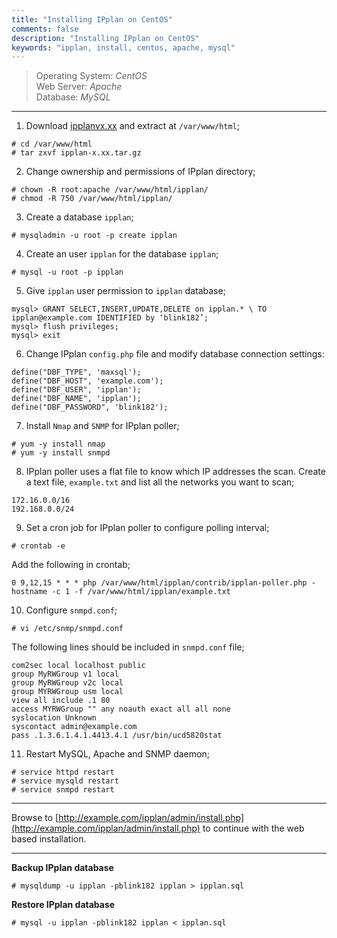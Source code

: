 ```yaml
---
title: "Installing IPplan on CentOS"
comments: false
description: "Installing IPplan on CentOS"
keywords: "ipplan, install, centos, apache, mysql"
---
```

> Operating System: _CentOS_  
> Web Server: _Apache_  
> Database: _MySQL_  

___

1. Download [ipplanvx.xx](http://iptrack.sourceforge.net/) and extract at `/var/www/html`;
```
# cd /var/www/html
# tar zxvf ipplan-x.xx.tar.gz
```

2. Change ownership and permissions of IPplan directory;
```
# chown -R root:apache /var/www/html/ipplan/
# chmod -R 750 /var/www/html/ipplan/
```

3. Create a database `ipplan`;
```
# mysqladmin -u root -p create ipplan
```

4. Create an user `ipplan` for the database `ipplan`;
```
# mysql -u root -p ipplan
```

5. Give `ipplan` user permission to `ipplan` database;
```
mysql> GRANT SELECT,INSERT,UPDATE,DELETE on ipplan.* \ TO ipplan@example.com IDENTIFIED by ‘blink182’;
mysql> flush privileges;
mysql> exit
```

6. Change IPplan `config.php` file and modify database connection settings:
```
define("DBF_TYPE", 'maxsql');
define("DBF_HOST", 'example.com');
define("DBF_USER", 'ipplan');
define("DBF_NAME", 'ipplan');
define("DBF_PASSWORD", 'blink182');
```

7. Install `Nmap` and `SNMP` for IPplan poller;
```
# yum -y install nmap
# yum -y install snmpd
```

8. IPplan poller uses a flat file to know which IP addresses the scan. Create a text file, `example.txt` and list all the networks you want to scan;
```
172.16.0.0/16
192.168.0.0/24
```

9. Set a cron job for IPplan poller to configure polling interval;
```
# crontab -e
```
Add the following in crontab;
```
0 9,12,15 * * * php /var/www/html/ipplan/contrib/ipplan-poller.php - hostname -c 1 -f /var/www/html/ipplan/example.txt
```

10. Configure `snmpd.conf`;
```
# vi /etc/snmp/snmpd.conf
```
The following lines should be included in `snmpd.conf` file;
```
com2sec local localhost public
group MyRWGroup v1 local
group MyRWGroup v2c local
group MYRWGroup usm local
view all include .1 80
access MYRWGroup "" any noauth exact all all none
syslocation Unknown
syscontact admin@example.com
pass .1.3.6.1.4.1.4413.4.1 /usr/bin/ucd5820stat
```

11. Restart MySQL, Apache and SNMP daemon;
```
# service httpd restart
# service mysqld restart
# service snmpd restart
```

___

Browse to [http://example.com/ipplan/admin/install.php](http://example.com/ipplan/admin/install.php) to continue with the web based installation.

___


**Backup IPplan database**
```
# mysqldump -u ipplan -pblink182 ipplan > ipplan.sql
```

**Restore IPplan database**
```
# mysql -u ipplan -pblink182 ipplan < ipplan.sql
```
